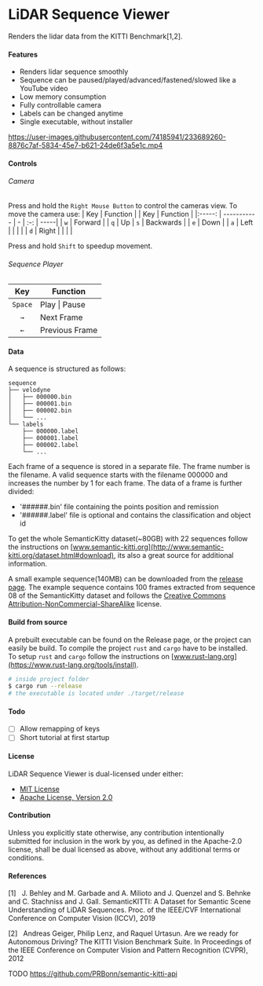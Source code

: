 # LiDAR Sequence Viewer
Renders the lidar data from the KITTI Benchmark[1,2].


#### Features
- Renders lidar sequence smoothly 
- Sequence can be paused/played/advanced/fastened/slowed like a YouTube video 
- Low memory consumption
- Fully controllable camera
- Labels can be changed anytime
- Single executable, without installer

https://user-images.githubusercontent.com/74185941/233689260-8876c7af-5834-45e7-b621-24de6f3a5e1c.mp4

#### Controls
###### Camera
Press and hold the `Right Mouse Button` to control the cameras view.
To move the camera use:
| Key           | Function | | Key | Function |
|:-----:   | ----------- | - | :-: | -----|
| `w`        | Forward | | `q`     | Up
| `s`     | Backwards |  | `e`     | Down |
| `a`     | Left |  | | |
| `d`     | Right |  | | |

Press and hold `Shift` to speedup movement. 

###### Sequence Player
| Key           | Function |
|:-----:   | ----------- |  
|`Space`   | Play \| Pause | 
| `→`     | Next Frame |
| `←`     | Previous Frame |

#### Data
A sequence is structured as follows:
```
sequence
├── velodyne
│   ├── 000000.bin
│   ├── 000001.bin
│   ├── 000002.bin
│   └── ...
└── labels
    ├── 000000.label
    ├── 000001.label
    ├── 000002.label
    └── ...
```
Each frame of a sequence is stored in a separate file. The frame number is the filename. 
A valid sequence starts with the filename 000000 and increases the number by 1 for each frame. The data of a frame is further divided:
- '######.bin' file containing the points position and remission
- '######.label' file is optional and contains  the classification and object id
  
To get the whole SemanticKitty dataset(~80GB) with 22 sequences follow the instructions on [www.semantic-kitti.org](http://www.semantic-kitti.org/dataset.html#download), its also a great source for additional information.

A small example sequence(140MB) can be downloaded from the [release page](TODO). The example sequence contains 100 frames extracted from sequence 08 of the SemanticKitty dataset and follows the [Creative Commons Attribution-NonCommercial-ShareAlike](https://creativecommons.org/licenses/by-nc-sa/4.0/) license.

#### Build from source
A prebuilt executable can be found on the Release page, or the project can easily be build.
To compile the project `rust` and `cargo` have to be installed. To setup `rust` and `cargo` follow the instructions on [www.rust-lang.org](https://www.rust-lang.org/tools/install).

```bash
# inside project folder
$ cargo run --release
# the executable is located under ./target/release
```
#### Todo
- [ ] Allow remapping of keys
- [ ] Short tutorial at first startup

#### License
LiDAR Sequence Viewer is dual-licensed under either:
- [MIT License](../main/LICENSE-MIT)
- [Apache License, Version 2.0](../main/LICENSE-APACHE) 

#### Contribution
Unless you explicitly state otherwise, any contribution intentionally submitted for inclusion in the work by you, as defined in the Apache-2.0 license, shall be dual licensed as above, without any additional terms or conditions.

#### References
[1]&nbsp;&nbsp;&nbsp;J. Behley and M. Garbade and A. Milioto and J. Quenzel and S. Behnke and C. Stachniss and J. Gall. SemanticKITTI: A Dataset for Semantic Scene Understanding of LiDAR Sequences. Proc. of the IEEE/CVF International Conference on Computer Vision (ICCV), 2019

[2]&nbsp;&nbsp;&nbsp;Andreas Geiger, Philip Lenz, and Raquel Urtasun. Are we ready for Autonomous Driving? The KITTI Vision Benchmark Suite. In Proceedings of the IEEE Conference on Computer Vision and Pattern Recognition (CVPR), 2012

TODO https://github.com/PRBonn/semantic-kitti-api
